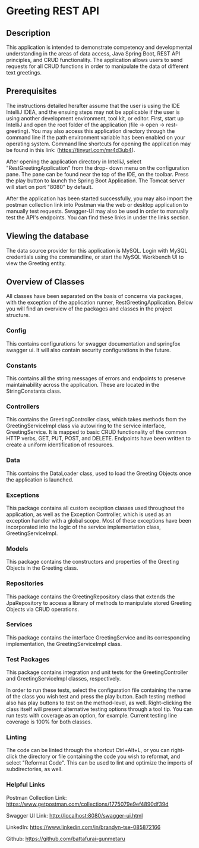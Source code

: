 # Greeting REST API

## Description

This application is intended to demonstrate competency and developmental understanding in the areas
of data access, Java Spring Boot, REST API principles, and CRUD functionality. The application
allows users to send requests for all CRUD functions in order to manipulate the data of different
text greetings.

## Prerequisites

The instructions detailed herafter assume that the user is using the IDE IntelliJ IDEA, and the
ensuing steps may not be applicable if the user is using another development environment, tool kit,
or editor. First, start up IntelliJ and open the root folder of the application (file -> open ->
rest-greeting). You may also access this application directory through the command line if the path
environment variable has been enabled on your operating system. Command line shortcuts for opening
the application may be found in this link: (<https://tinyurl.com/mr4d3ub4>).

After opening the application directory in IntelliJ, select "RestGreetingApplication" from the drop-
down menu on the configuration pane. The pane can be found near the top of the IDE, on the toolbar.
Press the play button to launch the Spring Boot Application. The Tomcat server will start on port
"8080" by default.

After the application has been started successfully, you may also import the postman collection link
into Postman via the web or desktop application to manually test requests. Swagger-UI may also be
used in order to manually test the API's endpoints. You can find these links in under the links
section.

## Viewing the database

The data source provider for this application is MySQL. Login with MySQL credentials using the
commandline,
or start the MySQL Workbench UI to view the Greeting entity.

## Overview of Classes

All classes have been separated on the basis of concerns via packages, with the exception of the
application runner, RestGreetingApplication. Below you will find an overview of the packages and
classes in the project structure.

### Config

This contains configurations for swagger documentation and springfox swagger ui. It will also 
contain security configurations in the future.

### Constants

This contains all the string messages of errors and endpoints to preserve maintainability across the 
application. These are located in the StringConstants class.

### Controllers

This contains the GreetingController class, which takes methods from the GreetingServiceImpl class
via autowiring to the service interface, GreetingService. It is mapped to basic CRUD functionality
of the common HTTP verbs, GET, PUT, POST, and DELETE. Endpoints have been written to create a uniform
identification of resources.

### Data

This contains the DataLoader class, used to load the Greeting Objects once the application is 
launched. 

### Exceptions

This package contains all custom exception classes used throughout the application, as well as the
Exception Controller, which is used as an exception handler with a global scope. Most of these
exceptions have been incorporated into the logic of the service implementation class, GreetingServiceImpl.

### Models

This package contains the constructors and properties of the Greeting Objects in the Greeting class.

### Repositories

This package contains the GreetingRepository class that extends the JpaRepository to access a library
of methods to manipulate stored Greeting Objects via CRUD operations.

### Services

This package contains the interface GreetingService and its corresponding implementation, the
GreetingServiceImpl class.

### Test Packages

This package contains integration and unit tests for the GreetingController and GreetingServiceImpl
classes, respectively. 

In order to run these tests, select the configuration file containing the name of the class you wish
test and press the play button. Each testing method also has play buttons to test on the method-level,
as well. Right-clicking the class itself will present alternative testing options through a tool tip.
You can run tests with coverage as an option, for example. Current testing line coverage is 100% for
both classes. 

### Linting

The code can be linted through the shortcut Ctrl+Alt+L, or you can right-click the directory or file
containing the code you wish to reformat, and select "Reformat Code". This can be used to lint and
optimize the imports of subdirectories, as well.

### Helpful Links

Postman Collection Link: <https://www.getpostman.com/collections/1775079e9ef4890df39d>

Swagger UI Link: <http://localhost:8080/swagger-ui.html>

LinkedIn: <https://www.linkedin.com/in/brandyn-tse-085872166>

Github: <https://github.com/battafurai-gunmetaru>

